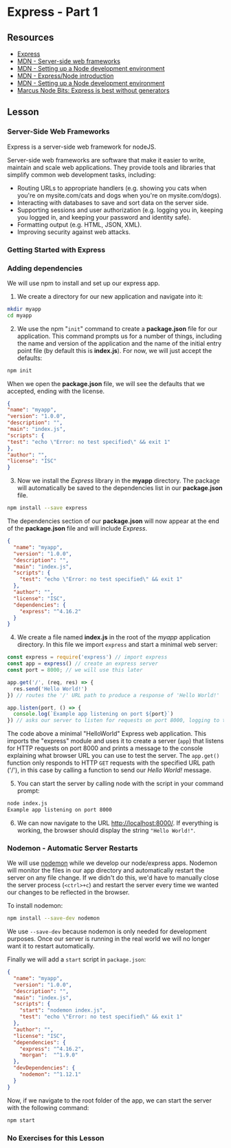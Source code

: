 # Express - Part 1

## Resources

* [Express](https://expressjs.com/)
* [MDN - Server-side web frameworks](https://developer.mozilla.org/en-US/docs/Learn/Server-side/First_steps/Web_frameworks)
* [MDN - Setting up a Node development environment](https://developer.mozilla.org/en-US/docs/Learn/Server-side/Express_Nodejs/development_environment)
* [MDN - Express/Node introduction](https://developer.mozilla.org/en-US/docs/Learn/Server-side/Express_Nodejs/Introduction)
* [MDN - Setting up a Node development environment](https://developer.mozilla.org/en-US/docs/Learn/Server-side/Express_Nodejs/development_environment)
* [Marcus Node Bits: Express is best without generators](http://www.marcusoft.net/2014/02/mnb-express.html)

## Lesson

### Server-Side Web Frameworks

Express is a server-side web framework for nodeJS.

Server-side web frameworks are software that make it easier to write, maintain and scale web applications. They provide tools and libraries that simplify common web development tasks, including:

* Routing URLs to appropriate handlers (e.g. showing you cats when you're on mysite.com/cats and dogs when you're on mysite.com/dogs).
* Interacting with databases to save and sort data on the server side.
* Supporting sessions and user authorization  (e.g. logging you in, keeping you logged in, and keeping your password and identity safe).
* Formatting output (e.g. HTML, JSON, XML).
* Improving security against web attacks.

### Getting Started with Express

### Adding dependencies

We will use npm to install and set up our express app.

1. We create a directory for our new application and navigate into it:

```bash
mkdir myapp
cd myapp
```

2. We use the npm "`init`" command to create a **package.json** file for our application. This command prompts us for a number of things, including the name and version of the application and the name of the initial entry point file (by default this is **index.js**). For now, we will just accept the defaults:

```bash
npm init
```

When we open the **package.json** file, we will see the defaults that we accepted, ending with the license.

```json
{
"name": "myapp",
"version": "1.0.0",
"description": "",
"main": "index.js",
"scripts": {
"test": "echo \"Error: no test specified\" && exit 1"
},
"author": "",
"license": "ISC"
}
```

3. Now we  install the _Express_ library in the **myapp** directory. The package will automatically be saved to the dependencies list in our **package.json** file.

```bash
npm install --save express
```

The dependencies section of our **package.json** will now appear at the end of the **package.json** file and will include _Express_.

```json
{
  "name": "myapp",
  "version": "1.0.0",
  "description": "",
  "main": "index.js",
  "scripts": {
    "test": "echo \"Error: no test specified\" && exit 1"
  },
  "author": "",
  "license": "ISC",
  "dependencies": {
    "express": "^4.16.2"
  }
}
```

4. We create a file named **index.js** in the root of the *myapp* application directory. In this file we import `express` and start a minimal web server:

```js
const express = require('express') // import express
const app = express() // create an express server
const port = 8000; // we will use this later

app.get('/', (req, res) => {
  res.send('Hello World!')
}) // routes the '/' URL path to produce a response of 'Hello World!'

app.listen(port, () => {
  console.log(`Example app listening on port ${port}`)
}) // asks our server to listen for requests on port 8000, logging to the console to confirm that things are working
```

The code above a minimal "HelloWorld" Express web application. This imports the "express" module and uses it to create a server (`app`) that listens for HTTP requests on port 8000 and prints a message to the console explaining what browser URL you can use to test the server. The `app.get()` function only responds to HTTP `GET` requests with the specified URL path ('/'), in this case by calling a function to send our _Hello World!_ message.

5. You can start the server by calling node with the script in your command prompt:

```bash
node index.js
Example app listening on port 8000
```

6. We can now navigate to the URL [http://localhost:8000/](http://localhost:8000). If everything is working, the browser should display the string `"Hello World!"`.


### Nodemon - Automatic Server Restarts

We will use [nodemon](https://github.com/remy/nodemon) while we develop our node/express apps. Nodemon will monitor the files in our app directory and automatically restart the server on any file change. If we didn't do this, we'd have to manually close the server process (`<ctrl>+c`) and restart the server every time we wanted our changes to be reflected in the browser.

To install nodemon:

```bash
npm install --save-dev nodemon
```

We use `--save-dev` because nodemon is only needed for development purposes. Once our server is running in the real world we will no longer want it to restart automatically.

Finally we will add a `start` script in  `package.json`:

```json
{
  "name": "myapp",
  "version": "1.0.0",
  "description": "",
  "main": "index.js",
  "scripts": {
    "start": "nodemon index.js",
    "test": "echo \"Error: no test specified\" && exit 1"
  },
  "author": "",
  "license": "ISC",
  "dependencies": {
    "express": "^4.16.2",
    "morgan":  "^1.9.0"
  },
  "devDependencies": {
    "nodemon": "^1.12.1"
  }
}
```

Now, if we navigate to the root folder of the app, we can start the server with the following command:

```js
npm start
```

### No Exercises for this Lesson
